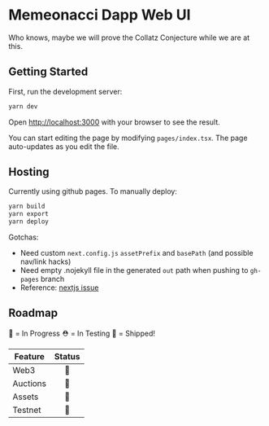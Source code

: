 # Memeonacci Dapp Web UI

Who knows, maybe we will prove the Collatz Conjecture while we are at this.

## Getting Started

First, run the development server:

```sh
yarn dev
```

Open [http://localhost:3000](http://localhost:3000) with your browser to see the result.

You can start editing the page by modifying `pages/index.tsx`. The page auto-updates as you edit the file.

## Hosting

Currently using github pages.  To manually deploy:

```sh
yarn build
yarn export 
yarn deploy
```

Gotchas:
- Need custom ```next.config.js``` ```assetPrefix``` and ```basePath``` (and possible nav/link hacks)
- Need empty .nojekyll file in the generated ```out``` path when pushing to ```gh-pages``` branch
- Reference: [nextjs issue](https://github.com/vercel/next.js/issues/3335)

## Roadmap
🚧 = In Progress
⛑ = In Testing 
🚀 = Shipped!

| Feature | Status |
| ------- | :------: |
| Web3 | 🚧 |
| Auctions | 🚧 |
| Assets | 🚧  |
| Testnet | 🚧  |

